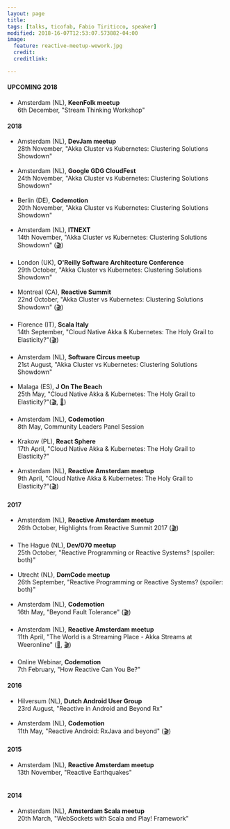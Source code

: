 ```yaml
---
layout: page
title:
tags: [talks, ticofab, Fabio Tiriticco, speaker]
modified: 2018-16-07T12:53:07.573882-04:00
image:
  feature: reactive-meetup-wework.jpg
  credit:
  creditlink:

---
```


#### UPCOMING 2018
 
* Amsterdam (NL), **KeenFolk meetup**<br>6th December, "Stream Thinking Workshop"<br>

#### 2018

* Amsterdam (NL), **DevJam meetup**<br>28th November, "Akka Cluster vs Kubernetes: Clustering Solutions Showdown"<br><br>
* Amsterdam (NL), **Google GDG CloudFest**<br>24th November, "Akka Cluster vs Kubernetes: Clustering Solutions Showdown"<br><br>
* Berlin (DE), **Codemotion**<br>20th November, "Akka Cluster vs Kubernetes: Clustering Solutions Showdown"<br><br>
* Amsterdam (NL), **ITNEXT**<br>14th November, "Akka Cluster vs Kubernetes: Clustering Solutions Showdown" ([🎬](https://www.youtube.com/watch?v=v2j2SyVhzTY&t=1s))<br><br>
* London (UK), **O'Reilly Software Architecture Conference**<br>29th October, "Akka Cluster vs Kubernetes: Clustering Solutions Showdown"<br><br>
* Montreal (CA), **Reactive Summit**<br>22nd October, "Akka Cluster vs Kubernetes: Clustering Solutions Showdown" ([🎬](https://t.co/f0b2mG6SeY))<br><br>
* Florence (IT), **Scala Italy**<br>14th September, "Cloud Native Akka & Kubernetes: The Holy Grail to Elasticity?"([🎬](https://vimeo.com/294735363))<br><br>
* Amsterdam (NL), **Software Circus meetup**<br>21st August, "Akka Cluster vs Kubernetes: Clustering Solutions Showdown"<br><br>
* Malaga (ES), **J On The Beach**<br>25th May, "Cloud Native Akka & Kubernetes: The Holy Grail to Elasticity?"([🎬](https://youtu.be/OOXRgd5yUQo), [🎤](https://youtu.be/pZgrAnORNAU))<br><br>
* Amsterdam (NL), **Codemotion**<br>8th May, Community Leaders Panel Session<br><br>
* Krakow (PL), **React Sphere**<br>17th April, "Cloud Native Akka & Kubernetes: The Holy Grail to Elasticity?"<br><br>
* Amsterdam (NL), **Reactive Amsterdam meetup**<br>9th April, "Cloud Native Akka & Kubernetes: The Holy Grail to Elasticity?"([🎬](https://youtu.be/M8P3MFmMDk4))<br>

#### 2017

* Amsterdam (NL), **Reactive Amsterdam meetup**<br>26th October, Highlights from Reactive Summit 2017 ([🎬](https://youtu.be/J1mkMYIO9gg))<br><br>
* The Hague (NL), **Dev/070 meetup**<br>25th October, "Reactive Programming or Reactive Systems? (spoiler: both)"<br><br>
* Utrecht (NL), **DomCode meetup**<br>26th September, "Reactive Programming or Reactive Systems? (spoiler: both)"<br><br>
* Amsterdam (NL), **Codemotion**<br>16th May, "Beyond Fault Tolerance" ([🎬](https://youtu.be/zgKoAfhCHVE))<br><br>
* Amsterdam (NL), **Reactive Amsterdam meetup**<br>11th April, "The World is a Streaming Place - Akka Streams at Weeronline" ([🎤](https://youtu.be/eKkeHHTSETw), [🎬](https://youtu.be/MQGXrrhGUTw))<br><br>
* Online Webinar, **Codemotion**<br>7th February, "How Reactive Can You Be?"<br> 

#### 2016

* Hilversum (NL), **Dutch Android User Group**<br>23rd August, "Reactive in Android and Beyond Rx"<br><br>
* Amsterdam (NL), **Codemotion**<br>11th May, "Reactive Android: RxJava and beyond" ([🎬](https://youtu.be/QGYzrEZEW_k))<br>

#### 2015

* Amsterdam (NL), **Reactive Amsterdam meetup**<br>13th November, "Reactive Earthquakes"<br><br>

#### 2014

* Amsterdam (NL), **Amsterdam Scala meetup**<br>20th March, "WebSockets with Scala and Play! Framework"<br>



